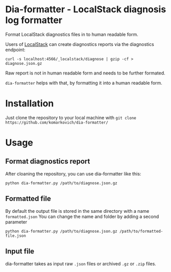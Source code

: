# Dia-formatter - LocalStack diagnosis log formatter
Format LocalStack diagnostics files in to human readable form. 

Users of [LocalStack](https://github.com/localstack/localstack) can create diagnostics reports via the diagnostics endpoint:

```shell
curl -s localhost:4566/_localstack/diagnose | gzip -cf > diagnose.json.gz
```

Raw report is not in human readable form and needs to be further formated.  

`dia-formatter` helps with that, by formatting it into a human readable form. 

# Installation

Just clone the repository to your local machine with `git clone https://github.com/komarkovich/dia-formatter/` 

# Usage

## Format diagnostics report

After cloaning the repository, you can use dia-formatter like this:
```shell
python dia-formatter.py /path/to/diagnose.json.gz
```

## Formatted file 

By default the output file is stored in the same directory with a name `formatted.json`
You can change the name and folder by adding a second parameter 
```shell
python dia-formatter.py /path/to/diagnose.json.gz /path/to/formatted-file.json
```

## Input file 

dia-formatter takes as input raw `.json` files or archived `.gz` or `.zip` files. 
